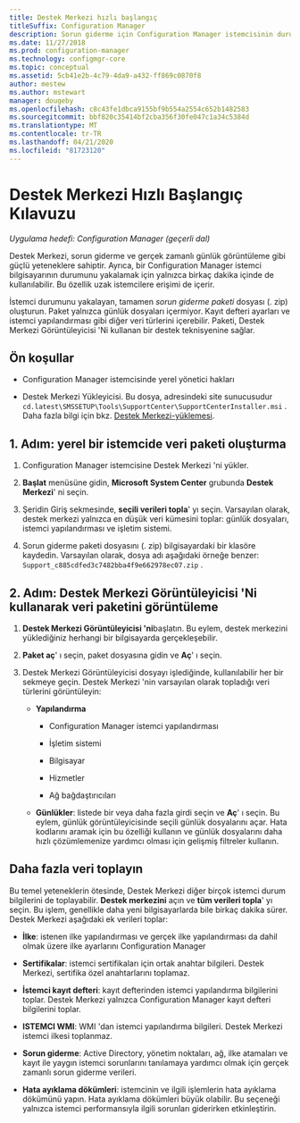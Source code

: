 ```yaml
---
title: Destek Merkezi hızlı başlangıç
titleSuffix: Configuration Manager
description: Sorun giderme için Configuration Manager istemcisinin durumunu hızlıca yakalayın.
ms.date: 11/27/2018
ms.prod: configuration-manager
ms.technology: configmgr-core
ms.topic: conceptual
ms.assetid: 5cb41e2b-4c79-4da9-a432-ff869c0870f8
author: mestew
ms.author: mstewart
manager: dougeby
ms.openlocfilehash: c8c43fe1dbca9155bf9b554a2554c652b1482583
ms.sourcegitcommit: bbf820c35414bf2cba356f30fe047c1a34c5384d
ms.translationtype: MT
ms.contentlocale: tr-TR
ms.lasthandoff: 04/21/2020
ms.locfileid: "81723120"
---
```

# <a name="support-center-quickstart-guide"></a>Destek Merkezi Hızlı Başlangıç Kılavuzu

*Uygulama hedefi: Configuration Manager (geçerli dal)*

Destek Merkezi, sorun giderme ve gerçek zamanlı günlük görüntüleme gibi güçlü yeteneklere sahiptir. Ayrıca, bir Configuration Manager istemci bilgisayarının durumunu yakalamak için yalnızca birkaç dakika içinde de kullanılabilir. Bu özellik uzak istemcilere erişimi de içerir.

İstemci durumunu yakalayan, tamamen *sorun giderme paketi* dosyası (. zip) oluşturun. Paket yalnızca günlük dosyaları içermiyor. Kayıt defteri ayarları ve istemci yapılandırması gibi diğer veri türlerini içerebilir. Paketi, Destek Merkezi Görüntüleyicisi 'Ni kullanan bir destek teknisyenine sağlar.



## <a name="prerequisites"></a>Ön koşullar

- Configuration Manager istemcisinde yerel yönetici hakları  

- Destek Merkezi Yükleyicisi. Bu dosya, adresindeki site sunucusudur `cd.latest\SMSSETUP\Tools\SupportCenter\SupportCenterInstaller.msi` . Daha fazla bilgi için bkz. [Destek Merkezi-yüklemesi](support-center.md#install).  



## <a name="step-1-create-a-data-bundle-on-a-local-client"></a>1. Adım: yerel bir istemcide veri paketi oluşturma

1.  Configuration Manager istemcisine Destek Merkezi 'ni yükler.  

2.  **Başlat** menüsüne gidin, **Microsoft System Center** grubunda **Destek Merkezi**' ni seçin.  

3.  Şeridin Giriş sekmesinde, **seçili verileri topla**' yı seçin. Varsayılan olarak, destek merkezi yalnızca en düşük veri kümesini toplar: günlük dosyaları, istemci yapılandırması ve işletim sistemi.  

4.  Sorun giderme paketi dosyasını (. zip) bilgisayardaki bir klasöre kaydedin. Varsayılan olarak, dosya adı aşağıdaki örneğe benzer: `Support_c885cdfed3c7482bba4f9e662978ec07.zip` .  



## <a name="step-2-view-the-data-bundle-using-support-center-viewer"></a>2. Adım: Destek Merkezi Görüntüleyicisi 'Ni kullanarak veri paketini görüntüleme

1.  **Destek Merkezi Görüntüleyicisi 'ni**başlatın. Bu eylem, destek merkezini yüklediğiniz herhangi bir bilgisayarda gerçekleşebilir.  

2.  **Paket aç**' ı seçin, paket dosyasına gidin ve **Aç**' ı seçin.  

3.  Destek Merkezi Görüntüleyicisi dosyayı işlediğinde, kullanılabilir her bir sekmeye geçin. Destek Merkezi 'nin varsayılan olarak topladığı veri türlerini görüntüleyin:  

    - **Yapılandırma**  

        - Configuration Manager istemci yapılandırması  

        - İşletim sistemi  

        - Bilgisayar  

        - Hizmetler  

        - Ağ bağdaştırıcıları  

    - **Günlükler**: listede bir veya daha fazla girdi seçin ve **Aç**' ı seçin. Bu eylem, günlük görüntüleyicisinde seçili günlük dosyalarını açar. Hata kodlarını aramak için bu özelliği kullanın ve günlük dosyalarını daha hızlı çözümlemenize yardımcı olması için gelişmiş filtreler kullanın.  



## <a name="collect-more-data"></a>Daha fazla veri toplayın

Bu temel yeteneklerin ötesinde, Destek Merkezi diğer birçok istemci durum bilgilerini de toplayabilir. **Destek merkezini** açın ve **tüm verileri topla**' yı seçin. Bu işlem, genellikle daha yeni bilgisayarlarda bile birkaç dakika sürer. Destek Merkezi aşağıdaki ek verileri toplar:

- **İlke**: istenen ilke yapılandırması ve gerçek ilke yapılandırması da dahil olmak üzere ilke ayarlarını Configuration Manager  

- **Sertifikalar**: istemci sertifikaları için ortak anahtar bilgileri. Destek Merkezi, sertifika özel anahtarlarını toplamaz.  

- **İstemci kayıt defteri**: kayıt defterinden istemci yapılandırma bilgilerini toplar. Destek Merkezi yalnızca Configuration Manager kayıt defteri bilgilerini toplar.  

- **ISTEMCI WMI**: WMI 'dan istemci yapılandırma bilgileri. Destek Merkezi istemci ilkesi toplanmaz.  

- **Sorun giderme**: Active Directory, yönetim noktaları, ağ, ilke atamaları ve kayıt ile yaygın istemci sorunlarını tanılamaya yardımcı olmak için gerçek zamanlı sorun giderme verileri.  

- **Hata ayıklama dökümleri**: istemcinin ve ilgili işlemlerin hata ayıklama dökümünü yapın. Hata ayıklama dökümleri büyük olabilir. Bu seçeneği yalnızca istemci performansıyla ilgili sorunları giderirken etkinleştirin.  

